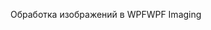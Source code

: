 <span data-ttu-id="e4998-101">Обработка изображений в WPF</span><span class="sxs-lookup"><span data-stu-id="e4998-101">WPF Imaging</span></span>